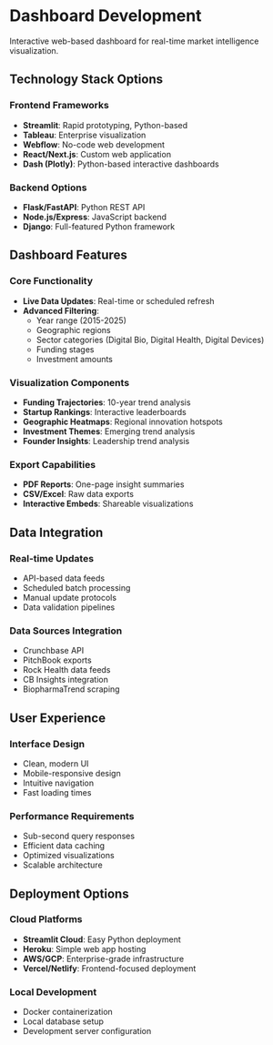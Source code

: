 # Dashboard Development

Interactive web-based dashboard for real-time market intelligence visualization.

## Technology Stack Options

### Frontend Frameworks
- **Streamlit**: Rapid prototyping, Python-based
- **Tableau**: Enterprise visualization
- **Webflow**: No-code web development
- **React/Next.js**: Custom web application
- **Dash (Plotly)**: Python-based interactive dashboards

### Backend Options
- **Flask/FastAPI**: Python REST API
- **Node.js/Express**: JavaScript backend
- **Django**: Full-featured Python framework

## Dashboard Features

### Core Functionality
- **Live Data Updates**: Real-time or scheduled refresh
- **Advanced Filtering**: 
  - Year range (2015-2025)
  - Geographic regions
  - Sector categories (Digital Bio, Digital Health, Digital Devices)
  - Funding stages
  - Investment amounts

### Visualization Components
- **Funding Trajectories**: 10-year trend analysis
- **Startup Rankings**: Interactive leaderboards
- **Geographic Heatmaps**: Regional innovation hotspots
- **Investment Themes**: Emerging trend analysis
- **Founder Insights**: Leadership trend analysis

### Export Capabilities
- **PDF Reports**: One-page insight summaries
- **CSV/Excel**: Raw data exports
- **Interactive Embeds**: Shareable visualizations

## Data Integration

### Real-time Updates
- API-based data feeds
- Scheduled batch processing
- Manual update protocols
- Data validation pipelines

### Data Sources Integration
- Crunchbase API
- PitchBook exports
- Rock Health data feeds
- CB Insights integration
- BiopharmaTrend scraping

## User Experience

### Interface Design
- Clean, modern UI
- Mobile-responsive design
- Intuitive navigation
- Fast loading times

### Performance Requirements
- Sub-second query responses
- Efficient data caching
- Optimized visualizations
- Scalable architecture

## Deployment Options

### Cloud Platforms
- **Streamlit Cloud**: Easy Python deployment
- **Heroku**: Simple web app hosting
- **AWS/GCP**: Enterprise-grade infrastructure
- **Vercel/Netlify**: Frontend-focused deployment

### Local Development
- Docker containerization
- Local database setup
- Development server configuration
